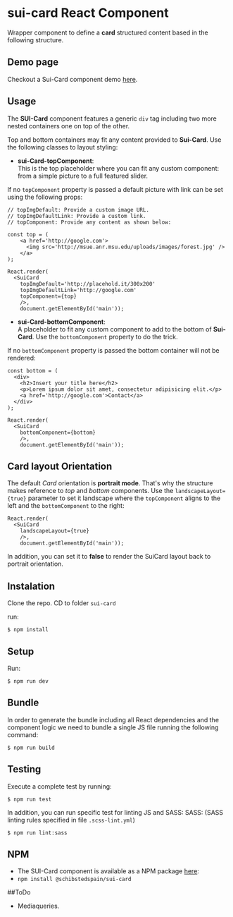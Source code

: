 # sui-card React Component

Wrapper component to define a **card** structured content based in the following structure.

## Demo page

Checkout a Sui-Card component demo [here](http://sui-components.github.io/sui-card/).

## Usage

The **SUI-Card** component features a generic `div` tag including two more nested containers one on top of the other.

Top and bottom containers may fit any content provided to **Sui-Card**. Use the following classes to layout styling:

- **sui-Card-topComponent**: <br />
This is the top placeholder where you can fit any custom component: from a simple picture to a full featured slider.

If no `topComponent` property is passed a default picture with link can be set using the following props:

```
// topImgDefault: Provide a custom image URL.
// topImgDefaultLink: Provide a custom link.
// topComponent: Provide any content as shown below:

const top = (
    <a href='http://google.com'>
      <img src='http://msue.anr.msu.edu/uploads/images/forest.jpg' />
    </a>
);

React.render(
  <SuiCard
    topImgDefault='http://placehold.it/300x200'
    topImgDefaultLink='http://google.com'
    topComponent={top}
    />,
    document.getElementById('main'));
```

- **sui-Card-bottomComponent**: <br />
A placeholder to fit any custom component to add to the bottom of **Sui-Card**. Use the `bottomComponent` property to do the trick.

If no `bottomComponent` property is passed the bottom container will not be rendered:

```
const bottom = (
  <div>
    <h2>Insert your title here</h2>
    <p>Lorem ipsum dolor sit amet, consectetur adipisicing elit.</p>
    <a href='http://google.com'>Contact</a>
  </div>
);

React.render(
  <SuiCard
    bottomComponent={bottom}
    />,
    document.getElementById('main'));
```

## Card layout Orientation
The default *Card* orientation is **portrait mode**. That's why the structure makes reference to *top* and *bottom* components.
Use the `landscapeLayout={true}` parameter to set it landscape where the `topComponent` aligns to the left and the `bottomComponent` to the right:

```
React.render(
  <SuiCard
    landscapeLayout={true}
    />,
    document.getElementById('main'));
```
In addition, you can set it to **false** to render the SuiCard layout back to portrait orientation.

## Instalation
Clone the repo.
CD to folder `sui-card`

run:

```
$ npm install
```

## Setup

Run:

```
$ npm run dev
```

## Bundle
In order to generate the bundle including all React dependencies and the component logic we need to bundle a single JS file running the following command:
```
$ npm run build
```

## Testing
Execute a complete test by running:

```
$ npm run test
```
In addition, you can run specific test for linting JS and SASS:
SASS: (SASS linting rules specified in file `.scss-lint.yml`)

```
$ npm run lint:sass
```

## NPM
- The SUI-Card component is available as a NPM package [here](https://www.npmjs.com/package/@schibstedspain/sui-card):
- `npm install @schibstedspain/sui-card`

##ToDo

- Mediaqueries.

